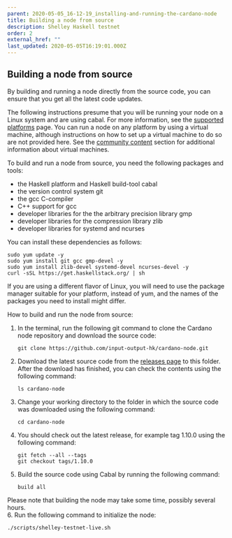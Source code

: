 ```yaml
---
parent: 2020-05-05_16-12-19_installing-and-running-the-cardano-node
title: Building a node from source
description: Shelley Haskell testnet
order: 2
external_href: ""
last_updated: 2020-05-05T16:19:01.000Z
---
```

## Building a node from source
By building and running a node directly from the source code, you can ensure that you get all the latest code updates.

The following instructions presume that you will be running your node on a Linux system and are using cabal. For more information, see the [supported platforms](shelley-haskell/about/supported-platforms/) page. You can run a node on any platform by using a virtual machine, although instructions on how to set up a virtual machine to do so are not provided here. See the [community content](shelley-haskell/resources/community/) section for additional information about virtual machines.

To build and run a node from source, you need the following packages and tools:

* the Haskell platform and Haskell build-tool cabal
* the version control system git
* the gcc C-compiler
* C++ support for gcc
* developer libraries for the the arbitrary precision library gmp
* developer libraries for the compression library zlib
* developer libraries for systemd and ncurses

You can install these dependencies as follows:

```shell
sudo yum update -y 
sudo yum install git gcc gmp-devel -y 
sudo yum install zlib-devel systemd-devel ncurses-devel -y
curl -sSL https://get.haskellstack.org/ | sh
```

If you are using a different flavor of Linux, you will need to use the package manager suitable for your platform, instead of yum, and the names of the packages you need to install might differ.

How to build and run the node from source:

1. In the terminal, run the following git command to clone the Cardano node repository and download the source code:
   ```shell
   git clone https://github.com/input-output-hk/cardano-node.git
   ```
1. Download the latest source code from the [releases page](https://github.com/input-output-hk/cardano-node/releases) to this folder. After the download has finished, you can check the contents using the following command:
   ```shell
   ls cardano-node
   ```
1. Change your working directory to the folder in which the source code was downloaded using the following command:
   ```shell
   cd cardano-node
   ```
1. You should check out the latest release, for example tag 1.10.0 using the following command:
   ```shell
   git fetch --all --tags
   git checkout tags/1.10.0
   ```
5. Build the source code using Cabal by running the following command:
   ```shell
   build all
   ```
Please note that building the node may take some time, possibly several hours.  
6. Run the following command to initialize the node:
   ```shell
   ./scripts/shelley-testnet-live.sh
   ```
